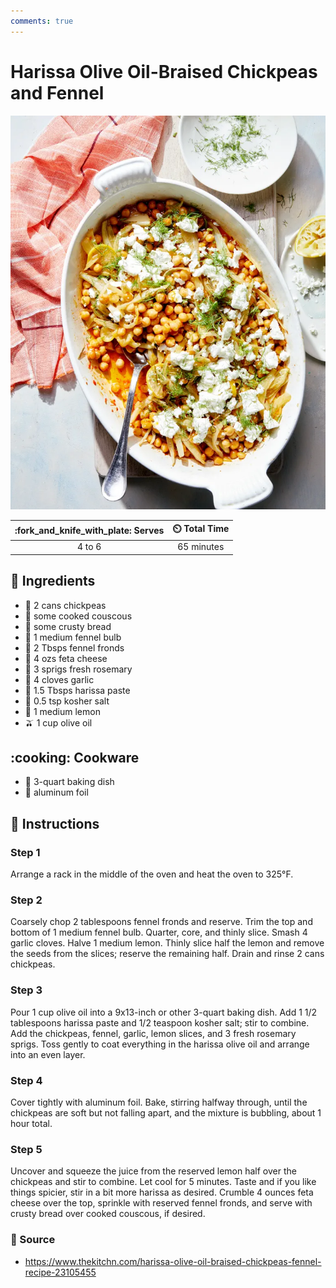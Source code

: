 ```yaml
---
comments: true
---
```

# Harissa Olive Oil-Braised Chickpeas and Fennel

![Harissa Olive Oil-Braised Chickpeas and Fennel](../assets/images/harissa-olive-oil-braised-chickpeas-and-fennel.png)

| :fork_and_knife_with_plate: Serves | :timer_clock: Total Time |
|:------:|:----------:|
| 4 to 6 | 65 minutes |

## :salt: Ingredients

- :canned_food: 2 cans chickpeas
- :rice: some cooked couscous
- :bread: some crusty bread
- :garlic: 1 medium fennel bulb
- :herb: 2 Tbsps fennel fronds
- :cheese: 4 ozs feta cheese
- :seedling: 3 sprigs fresh rosemary
- :garlic: 4 cloves garlic
- :tomato: 1.5 Tbsps harissa paste
- :salt: 0.5 tsp kosher salt
- :lemon: 1 medium lemon
- :olive: 1 cup olive oil

## :cooking: Cookware

- :shallow_pan_of_food: 3-quart baking dish
- :burrito: aluminum foil

## :pencil: Instructions

### Step 1

Arrange a rack in the middle of the oven and heat the oven to 325°F.

### Step 2

Coarsely chop 2 tablespoons fennel fronds and reserve. Trim the top and bottom of 1 medium fennel bulb. Quarter, core,
and thinly slice. Smash 4 garlic cloves. Halve 1 medium lemon. Thinly slice half the lemon and remove the seeds from
the slices; reserve the remaining half. Drain and rinse 2 cans chickpeas.

### Step 3

Pour 1 cup olive oil into a 9x13-inch or other 3-quart baking dish. Add 1 1/2 tablespoons harissa paste and 1/2
teaspoon kosher salt; stir to combine. Add the chickpeas, fennel, garlic, lemon slices, and 3 fresh rosemary sprigs.
Toss gently to coat everything in the harissa olive oil and arrange into an even layer.

### Step 4

Cover tightly with aluminum foil. Bake, stirring halfway through, until the chickpeas are soft but not falling apart,
and the mixture is bubbling, about 1 hour total.

### Step 5

Uncover and squeeze the juice from the reserved lemon half over the chickpeas and stir to combine. Let cool for 5
minutes. Taste and if you like things spicier, stir in a bit more harissa as desired. Crumble 4 ounces feta cheese
over the top, sprinkle with reserved fennel fronds, and serve with crusty bread over cooked couscous, if desired.

### :link: Source

- <https://www.thekitchn.com/harissa-olive-oil-braised-chickpeas-fennel-recipe-23105455>
